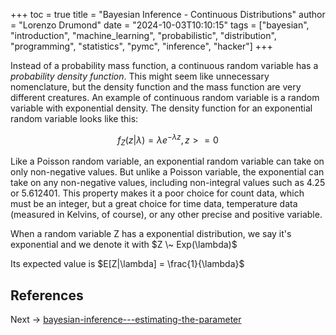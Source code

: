 +++
toc = true
title = "Bayesian Inference - Continuous Distributions"
author = "Lorenzo Drumond"
date = "2024-10-03T10:10:15"
tags = ["bayesian",  "introduction",  "machine_learning",  "probabilistic",  "distribution",  "programming",  "statistics",  "pymc",  "inference",  "hacker"]
+++



Instead of a probability mass function, a continuous random variable has a _probability density function_. This might seem like unnecessary nomenclature, but the density function and the mass function are very different creatures. An example of continuous random variable is a random variable with exponential density. The density function for an exponential random variable looks like this:

$$
f_Z(z|\lambda) = \lambda e^{-\lambda z}, z >= 0
$$

Like a Poisson random variable, an exponential random variable can take on only non-negative values. But unlike a Poisson variable, the exponential can take on any non-negative values, including non-integral values such as 4.25 or 5.612401. This property makes it a poor choice for count data, which must be an integer, but a great choice for time data, temperature data (measured in Kelvins, of course), or any other precise and positive variable.

When a random variable Z has a exponential distribution, we say it's exponential and we denote it with $Z \~ Exp(\lambda)$

Its expected value is $E[Z|\lambda] = \frac{1}{\lambda}$

## References

Next -> [bayesian-inference---estimating-the-parameter](/wiki/bayesian-inference---estimating-the-parameter/)
